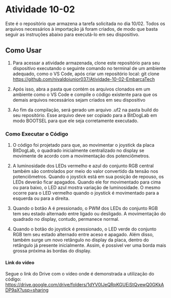 # Atividade 10-02

Este é o repositório que armazena a tarefa solicitada no dia 10/02. Todos os arquivos necessários à importação já foram criados, de modo que basta seguir as instruções abaixo para executá-lo em seu dispositivo.

## Como Usar

1. Para acessar a atividade armazenada, clone este repositório para seu dispositivo executando o seguinte comando no terminal de um ambiente adequado, como o VS Code, após criar um repositório local: 
git clone https://github.com/nivaldojunior037/Atividade-10-02-EmbarcaTech

2. Após isso, abra a pasta que contém os arquivos clonados em um ambiente como o VS Code e compile o código existente para que os demais arquivos necessários sejam criados em seu dispositivo

3. Ao fim da compilação, será gerado um arquivo .uf2 na pasta build do seu repositório. Esse arquivo deve ser copiado para a BitDogLab em modo BOOTSEL para que ele seja corretamente executado. 

### Como Executar o Código

1. O código foi projetado para que, ao movimentar o joystick da placa BitDogLab, o quadrado inicialmente centralizado no display se movimente de acordo com a movimentação dos potenciômetros. 

2. A luminosidade dos LEDs vermelho e azul do conjunto RGB central também são controlados por meio do valor convertido da tensão nos potenciômetros. Quando o joystick está em sua posição de repouso, os LEDs deverão ficar apagados. Quando ele for movimentado para cima ou para baixo, o LED azul mostra variação de luminosidade. O mesmo ocorre para o LED vermelho quando o joystick é movimentado para a esquerda ou para a direita. 

3. Quando o botão A é pressionado, o PWM dos LEDs do conjunto RGB tem seu estado alternado entre ligado ou desligado. A movimentação do quadrado no display, contudo, permanece normal. 

4. Quando o botão do joystick é pressionado, o LED verde do conjunto RGB tem seu estado alternado entre aceso e apagado. Além disso, também surge um novo retângulo no display da placa, dentro do retângulo já presente inicialmente. Assim, é possível ver uma borda mais grossa próxima às bordas do display. 

#### Link do vídeo

Segue o link do Drive com o vídeo onde é demonstrada a utilização do código: https://drive.google.com/drive/folders/1dYV0IJeQRpKGUEiStQvewQ0GKkADP9aX?usp=sharing